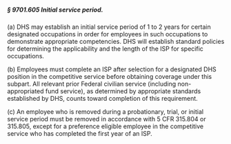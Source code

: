 ##### § 9701.605 Initial service period. #####

(a) DHS may establish an initial service period of 1 to 2 years for certain designated occupations in order for employees in such occupations to demonstrate appropriate competencies. DHS will establish standard policies for determining the applicability and the length of the ISP for specific occupations.

(b) Employees must complete an ISP after selection for a designated DHS position in the competitive service before obtaining coverage under this subpart. All relevant prior Federal civilian service (including non-appropriated fund service), as determined by appropriate standards established by DHS, counts toward completion of this requirement.

(c) An employee who is removed during a probationary, trial, or initial service period must be removed in accordance with 5 CFR 315.804 or 315.805, except for a preference eligible employee in the competitive service who has completed the first year of an ISP.